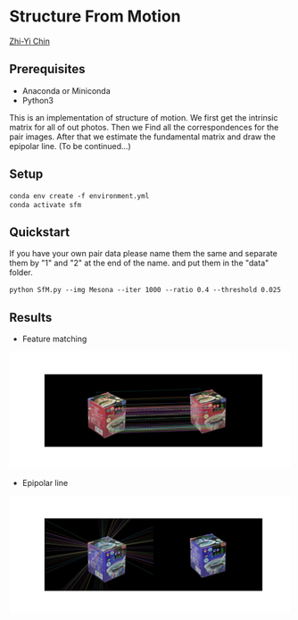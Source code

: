 # Structure From Motion

[Zhi-Yi Chin](https://www.linkedin.com/in/zhi-yi-chin-b7927645)

## Prerequisites

* Anaconda or Miniconda
* Python3

This is an implementation of structure of motion. We first get the intrinsic matrix for all of out photos. Then we Find all the correspondences for the pair images. After that we estimate the fundamental matrix and draw the epipolar line. (To be continued...)

## Setup

```
conda env create -f environment.yml
conda activate sfm
```

## Quickstart

If you have your own pair data please name them the same and separate them by "1" and "2" at the end of the name. and put them in the "data" folder.

```
python SfM.py --img Mesona --iter 1000 --ratio 0.4 --threshold 0.025
```

## Results

* Feature matching

<img src="./results/Mesona_feature_matching.jpg">

* Epipolar line

<img src="./results/Mesona_epipolar_line.jpg">

